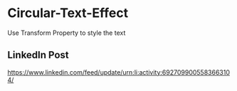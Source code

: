 # Circular-Text-Effect
Use Transform Property to style the text

<h2>LinkedIn Post</h2>

https://www.linkedin.com/feed/update/urn:li:activity:6927099005583663104/
